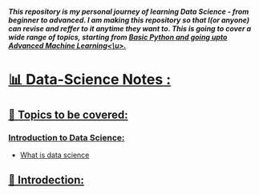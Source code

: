 ***This repository is my personal journey of learning Data Science - from beginner to advanced. I am making this repository so that I(or anyone) can revise and reffer to it anytime they want to. This is going to cover a wide range of topics, starting from <u>Basic Python and going upto Advanced Machine Learning<\u>.***
# 📊 Data-Science Notes :
## 📂 Topics to be covered:
### Introduction to Data Science:
- What is data science 
## 🚀 Introdection:
